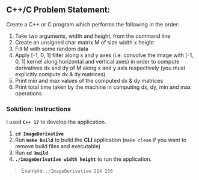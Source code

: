 C++/C  Problem Statement:
------------------------------
Create a C++ or C program which performs the following in the order:

1. Take two arguments, width and height, from the command line
2. Create an unsigned char matrix M of size width x height
3. Fill M with some random data
4. Apply [-1, 0, 1] filter along x and y axes (i.e. convolve the image with [-1, 0, 1] kernel along horizontal and vertical axes) in order to compute derivatives dx and dy of M along x and y axis respectively (you must explicitly compute dx & dy matrices)
5. Print min and max values of the computed dx & dy matrices
6. Print total time taken by the machine in computing dx, dy, min and max operations



### Solution: Instructions
I used **`C++ 17`** to develop the application.


1. **`cd ImageDerivative`**
3. Run **`make build`** to build the **CLI** application (`make clean` if you want to remove build files and executable)
4. Run **`cd build`**
5. **`./ImageDerivative width height`** to run the application. 

> Example: `./ImageDerivative 224 256`
